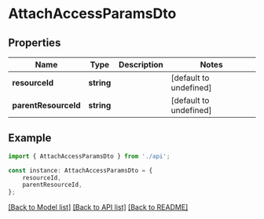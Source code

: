 # AttachAccessParamsDto


## Properties

Name | Type | Description | Notes
------------ | ------------- | ------------- | -------------
**resourceId** | **string** |  | [default to undefined]
**parentResourceId** | **string** |  | [default to undefined]

## Example

```typescript
import { AttachAccessParamsDto } from './api';

const instance: AttachAccessParamsDto = {
    resourceId,
    parentResourceId,
};
```

[[Back to Model list]](../README.md#documentation-for-models) [[Back to API list]](../README.md#documentation-for-api-endpoints) [[Back to README]](../README.md)
